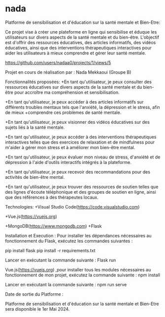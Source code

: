 # nada
Platforme de sensibilisation et d'éducation sur la santé mentale et Bien-Etre:

Ce projet vise à créer une plateforme en ligne qui sensibilise et éduque les utilisateurs sur divers aspects de la santé mentale et du bien-être. L'objectif est d'offrir des ressources éducatives, des articles informatifs, des vidéos éducatives, ainsi que des interventions thérapeutiques interactives pour aider les utilisateurs à mieux comprendre et gérer leur santé mentale.

https://github.com/users/nadaa0/projects/1/views/5

Projet en cours de réalisation par :
Nada Mekkaoui (Groupe B)

Fonctionnalités proposées:
+En tant qu'utilisateur, je peux consulter des ressources éducatives sur divers aspects de la santé mentale et du bien-être pour accroître ma compréhension et sensibilisation.

+En tant qu'utilisateur, je peux accéder à des articles informatifs sur différents troubles mentaux tels que l'anxiété, la dépression et le stress, afin de mieux +comprendre ces problèmes de santé mentale.

+En tant qu'utilisateur, je peux visionner des vidéos éducatives sur des sujets liés à la santé mentale.

+En tant qu'utilisateur, je peux accéder à des interventions thérapeutiques interactives telles que des exercices de relaxation et de mindfulness pour m'aider à gérer mon stress et à améliorer mon bien-être mental.

+En tant qu'utilisateur, je peux évaluer mon niveau de stress, d'anxiété et de dépression à l'aide d'outils interactifs intégrés à la plateforme.

+En tant qu'utilisateur, je peux recevoir des recommandations pour des activités de bien-être mental.

+En tant qu'utilisateur, je peux trouver des ressources de soutien telles que des lignes d'écoute téléphonique et des groupes de soutien en ligne, ainsi que des références à des thérapeutes locaux.

Technologies:
+Visual Studio Code(https://code.visualstudio.com)

+Vue.js(https://vuejs.org)

+MongoDB(https://www.mongodb.com)
+Flask

Installation et Execution :
Pour installer les dépendances nécessaires au fonctionnement du  Flask, exécutez les commandes suivantes  :

pip install flask
pip install -r requirements.txt

Lancer en exécutant la commande suivante :
Flask run

Vue.js(https://vuejs.org) ,pour installer tous les modules nécessaires au fonctionnement de mon projet, exécutez la commande suivante :
npm install

Lancer en exécutant la commande suivante :
npm run serve

Date de sortie du Platforme :

Platforme de sensibilisation et d'éducation sur la santé mentale et Bien-Etre sera disponible le 1er Mai 2024.




